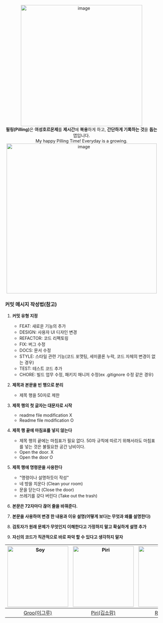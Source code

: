 <div align="center">
  <img width="400" alt="image" src="https://github.com/user-attachments/assets/43436be2-edc8-4b0b-8f3b-248f5ad27e24"><br>
   <b>필링(Pilling)</b>은 <b>여성호르몬제</b>를 <b>제시간</b>에 <b>복용</b>하게 하고, <b>간단하게 기록하는 것</b>을 <b>돕는</b> 앱입니다.<br>
   My happy Pilling Time! Everyday is a growing.<br>
   <img width="495" alt="image" src="https://github.com/user-attachments/assets/42d8c988-aa55-4b69-88ee-f57707a63692">


</div>





### 커밋 메시지 작성법(참고)

1. **커밋 유형 지정**
   - FEAT: 새로운 기능의 추가
   - DESIGN: 사용자 UI 디자인 변경
   - REFACTOR: 코드 리펙토링
   - FIX: 버그 수정
   - DOCS: 문서 수정
   - STYLE: 스타일 관련 기능(코드 포맷팅, 세미콜론 누락, 코드 자체의 변경이 없는 경우)
   - TEST: 테스트 코드 추가
   - CHORE: 빌드 업무 수정, 패키지 매니저 수정(ex .gitignore 수정 같은 경우)

2. **제목과 본문을 빈 행으로 분리**
   - 제목 행을 50자로 제한
     
3. **제목 행의 첫 글자는 대문자로 시작**
   - readme file modification X
   - Readme file modification O

4. **제목 행 끝에 마침표를 넣지 않는다**
   - 제목 행의 끝에는 마침표가 필요 없다. 50자 규칙에 따르기 위해서라도 마침표를 넣는 것은 불필요한 공간 낭비이다.
   - Open the door. X
   - Open the door O

5. **제목 행에 명령문을 사용한다**
   - "명령이나 설명하듯이 작성"
   - 네 방을 치운다 (Clean your room)
   - 문을 닫는다 (Close the door)
   - 쓰레기를 갖다 버린다 (Take out the trash)
6. **본문은 72자마다 끊어 줄을 바꿔준다.**



7. **본문을 사용하여 변경 한 내용과 이유 설명(어떻게 보다는 무엇과 왜를 설명한다)**

8. **검토자가 원래 문제가 무엇인지 이해한다고 가정하지 말고 확실하게 설명 추가**

9. **자신의 코드가 직관적으로 바로 파악 할 수 있다고 생각하지 말자**



|<img width="200" alt="Soy" src="https://github.com/DeveloperAcademy-POSTECH/2024-MC2-M3-Pilltastic/assets/62399318/6c336acb-4c59-4f76-8926-7b1b9d9b5758">|<img width="200" alt="Piri" src="https://github.com/DeveloperAcademy-POSTECH/2024-MC2-M3-Pilltastic/assets/62399318/d390c9ff-e232-457e-8311-fa22d56097f7">|<img width="200" alt="Riley" src="https://github.com/DeveloperAcademy-POSTECH/2024-MC2-M3-Pilltastic/assets/62399318/9c5998c1-0408-48d6-b56e-e97a2568f59d">|<img width="200" alt="Soy" src="https://github.com/DeveloperAcademy-POSTECH/2024-MC2-M3-Pilltastic/assets/62399318/fe727ef1-47d9-4789-a792-84808fe48e6a">|
|:---:|:---:|:---:|:---:|
| [Groo(이그루)](https://github.com/treesofgroo) | [Piri(김소람)](https://github.com/piriram) | [Riley(이선하)](https://github.com/sunhaleeRiley) | [Soy(이소현)](https://github.com/teabag759) |
